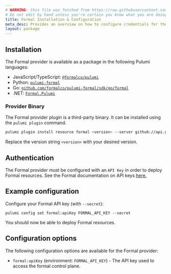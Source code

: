 ```yaml
---
# WARNING: this file was fetched from https://raw.githubusercontent.com/formalco/pulumi-formal/v1.0.3/docs/installation-configuration.md
# Do not edit by hand unless you're certain you know what you are doing!
title: Formal Installation & Configuration
meta_desc: Provides an overview on how to configure credentials for the Formal provider for Pulumi.
layout: package
---
```

## Installation

The Formal provider is available as a package in the following Pulumi languages:

* JavaScript/TypeScript: [`@formalco/pulumi`](https://www.npmjs.com/package/@formalco/pulumi)
* Python: [`pulumi-formal`](https://pypi.org/project/pulumi-formal/)
* Go: [`github.com/formalco/pulumi-formal/sdk/go/formal`](https://pkg.go.dev/github.com/formalco/pulumi-formal/sdk/go/formal)
* .NET: [`Formal.Pulumi`](https://www.nuget.org/packages/Formal.Pulumi)

### Provider Binary
The Formal provider plugin is a third-party binary. It can be installed using the `pulumi plugin` command.

```sh
pulumi plugin install resource formal <version> --server github://api.github.com/formalco
```

Replace the version string `<version>` with your desired version.

## Authentication

The Formal provider must be configured with an `API Key` in order to deploy Formal resources. See the Formal documentation on API keys [here.](https://docs.joinformal.com/tools/api-keys)

## Example configuration

Configure your Formal API key (with `--secret`):
```
pulumi config set formal:apiKey FORMAL_API_KEY --secret
```

You should now be able to deploy Formal resources.

## Configuration options

The following configuration options are available for the Formal provider:

- `formal:apiKey` (environment: `FORMAL_API_KEY`) - The API key used to access the formal control plane.